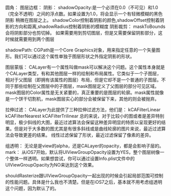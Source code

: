 圆角：
图层边框：
阴影：
shadowOpacity:是一个必须在0.0（不可见）和1.0（完全不透明）之间的浮点数。如果设置为1.0，将会显示一个有轻微模糊的黑色阴影
稍微在图层之上。
shadowColor控制着阴影的颜色,shadowOffset控制着阴影的方向和距离,shadowRadius控制着阴影的模糊度
阴影裁剪：
maskToBounds会将阴影部分也剪切掉。
如果需要用到剪切图层，但是又需要保留阴影部分，这时候就需要用到两个图层

shadowPath:
CGPath是一个Core Graphics对象，用来指定任意的一个矢量图形。我们可以通过这个属性单独于图层形状之外指定阴影的形状。


图层蒙版：
CALayer有一个属性叫做mask可以解决这个问题。这个属性本身就是个CALayer类型，有和其他图层一样的绘制和布局属性。它类似于一个子图层，相对于父图层（即拥有该属性的图层）布局，但是它却不是一个普通的子图层。不同于那些绘制在父图层中的子图层，mask图层定义了父图层的部分可见区域。
mask图层的Color属性是无关紧要的，真正重要的是图层的轮廓。mask属性就像是一个饼干切割机，mask图层实心的部分会被保留下来，其他的则会被抛弃。

拉伸过滤：
CALayer为此提供了三种拉伸过滤方法，他们是：
kCAFilterLinear
kCAFilterNearest
kCAFilterTrilinear
总的来说，对于比较小的图或者是差异特别明显，极少斜线的大图，最近过滤算法会保留这种差异明显的特质以呈现更好的结果。但是对于大多数的图尤其是有很多斜线或是曲线轮廓的图片来说，最近过滤算法会导致更差的结果。
线性过滤保留了形状，最近过滤保留了像素的差异。

组透明：
无论是是view的alpha，还是CALayer的opacity，都是会影响子层的。
mark： 从iOS7开始，默认将UIViewGroupOpacity设置为YES，整个图层树像一个整体一样透明。如果想尝试，你可以通过设置Info.plist文件中的UIViewGroupOpacity为NO来达到这个效果。
    
shouldRasterize跟UIViewGroupOpacity一起出现的时候会引起局部范围可控制的性能问题。具体是什么我也不清楚。但是在iOS7之后，基本就不用考虑组透明这个问题，因为默认了的。
